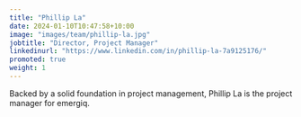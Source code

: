 ```yaml
---
title: "Phillip La"
date: 2024-01-10T10:47:58+10:00
image: "images/team/phillip-la.jpg"
jobtitle: "Director, Project Manager"
linkedinurl: "https://www.linkedin.com/in/phillip-la-7a9125176/"
promoted: true
weight: 1
---
```


Backed by a solid foundation in project management, Phillip La is the project manager for emergiq.